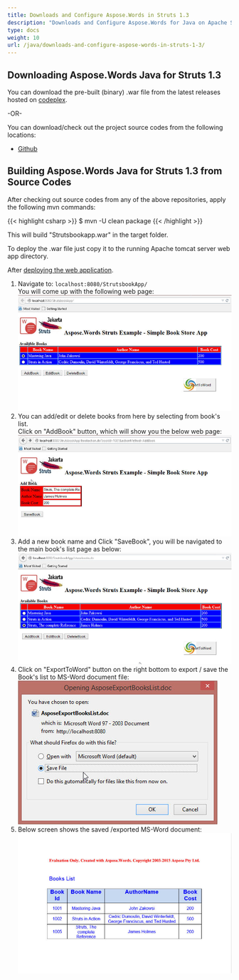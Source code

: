 ```yaml
---
title: Downloads and Configure Aspose.Words in Struts 1.3
description: "Downloads and Configure Aspose.Words for Java on Apache Struts."
type: docs
weight: 10
url: /java/downloads-and-configure-aspose-words-in-struts-1-3/
---
```


## Downloading Aspose.Words Java for Struts 1.3

You can download the pre-built (binary) .war file from the latest releases hosted on [codeplex](http://aspose-wordsforstruts.codeplex.com/releases/view/615997).

-OR-

You can download/check out the project source codes from the following locations:

- [Github](https://github.com/aspose-words/Aspose.Words-for-Java/tree/master/Plugins/Aspose_Words_for_Struts)

## Building Aspose.Words Java for Struts 1.3 from Source Codes

After checking out source codes from any of the above repositories, apply the following mvn commands:

{{< highlight csharp >}}
$ mvn -U clean package 
{{< /highlight >}}

This will build "Strutsbookapp.war" in the target folder.

To deploy the .war file just copy it to the running Apache tomcat server web app directory.

After [deploying the web application](/words/java/installation/).

1. Navigate to: `localhost:8080/StrutsbookApp/`<br>
   You will come up with the following web page:<br>
![build-aspose-words-java-for-struts-1](download-aspose-words-in-struts-1.jpeg)
1. You can add/edit or delete books from here by selecting from book's list.<br>
   Click on "AddBook" button, which will show you the below web page:<br>
![build-aspose-words-java-for-struts-2](download-aspose-words-in-struts-2.jpeg)
1. Add a new book name and Click "SaveBook", you will be navigated to the main book's list page as below:<br>
![build-aspose-words-java-for-struts-3](download-aspose-words-in-struts-3.jpeg)
1. Click on "ExportToWord" button on the right bottom to export / save the Book's list to MS-Word document file:<br>
![build-aspose-words-java-for-struts-4](download-aspose-words-in-struts-4.jpeg)
1. Below screen shows the saved /exported MS-Word document:<br>
![build-aspose-words-java-for-struts-5](download-aspose-words-in-struts-5.jpeg)
